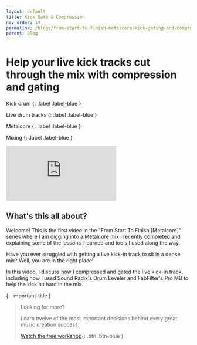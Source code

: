 ```yaml
---
layout: default
title: Kick Gate & Compression
nav_order: 14
permalink: /blogs/from-start-to-finish-metalcore-kick-gating-and-compression
parent: Blog
---
```


# Help your live kick tracks cut through the mix with compression and gating

Kick drum
{: .label .label-blue }

Live drum tracks
{: .label .label-blue }

Metalcore
{: .label .label-blue }

Mixing
{: .label .label-blue }

<div class="video-container">
  <iframe src="https://www.youtube-nocookie.com/embed/iGKh-Ein9pU?rel=0" title="YouTube video player" frameborder="0" allow="accelerometer; autoplay; clipboard-write; encrypted-media; gyroscope; picture-in-picture" allowfullscreen></iframe>
</div>

## What's this all about?

Welcome! This is the first video in the "From Start To Finish [Metalcore]" series where I am digging into a Metalcore mix I recently completed and explaining some of the lessons I learned and tools I used along the way.

Have you ever struggled with getting a live kick-in track to sit in a dense mix? Well, you are in the right place!

In this video, I discuss how I compressed and gated the live kick-in track, including how I used Sound Radix's Drum Leveler and FabFilter's Pro MB to help the kick hit hard in the mix.

{: .important-title }
> Looking for more?
>
> Learn twelve of the most important decisions behind every great music creation success.
>
> [Watch the free workshop](/workshop){: .btn .btn-blue }
